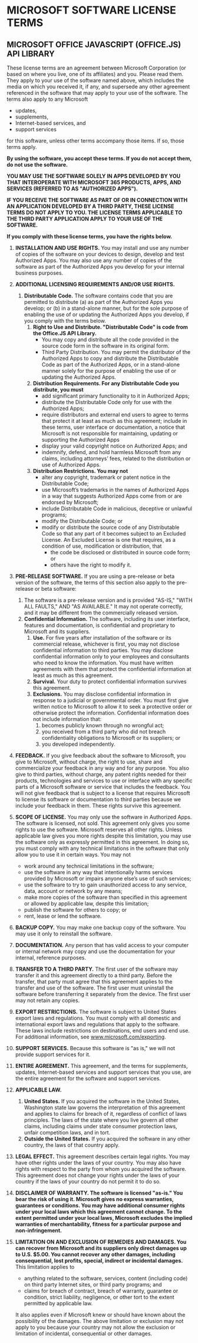 # MICROSOFT SOFTWARE LICENSE TERMS

## MICROSOFT OFFICE JAVASCRIPT (OFFICE.JS) API LIBRARY

These license terms are an agreement between Microsoft Corporation (or based on where you live, one of its affiliates) and you. Please read them. They apply to your use of the software named above, which includes the media on which you received it, if any, and supersede any other agreement referenced in the software that may apply to your use of the software. The terms also apply to any Microsoft

- updates,
- supplements,
- Internet-based services, and
- support services

for this software, unless other terms accompany those items. If so, those terms apply.

**By using the software, you accept these terms. If you do not accept them, do not use the software.**

**YOU MAY USE THE SOFTWARE SOLELY IN APPS DEVELOPED BY YOU THAT INTEROPERATE WITH MICROSOFT 365 PRODUCTS, APPS, AND SERVICES (REFERRED TO AS "AUTHORIZED APPS").**

**IF YOU RECEIVE THE SOFTWARE AS PART OF OR IN CONNECTION WITH AN APPLICATION DEVELOPED BY A THIRD PARTY, THESE LICENSE TERMS DO NOT APPLY TO YOU. THE LICENSE TERMS APPLICABLE TO THE THIRD PARTY APPLICATION APPLY TO YOUR USE OF THE SOFTWARE.**

**If you comply with these license terms, you have the rights below.**

1. **INSTALLATION AND USE RIGHTS.** You may install and use any number of copies of the software on your devices to design, develop and test Authorized Apps. You may also use any number of copies of the software as part of the Authorized Apps you develop for your internal business purposes.
1. **ADDITIONAL LICENSING REQUIREMENTS AND/OR USE RIGHTS.**
    1. **Distributable Code.** The software contains code that you are permitted to distribute (a) as part of the Authorized Apps you develop; or (b) in a stand-alone manner, but for the sole purpose of enabling the use of or updating the Authorized Apps you develop, if you comply with the terms below.
        1. **Right to Use and Distribute. "Distributable Code" is code from the Office.JS API Library.**
            - You may copy and distribute all the code provided in the source code form in the software in its original form.
            - Third Party Distribution. You may permit the distributor of the Authorized Apps to copy and distribute the Distributable Code as part of the Authorized Apps, or in a stand-alone manner solely for the purpose of enabling the use of or updating the Authorized Apps.
        1. **Distribution Requirements. For any Distributable Code you distribute, you must**
            - add significant primary functionality to it in Authorized Apps;
            - distribute the Distributable Code only for use with the Authorized Apps;
            - require distributors and external end users to agree to terms that protect it at least as much as this agreement; include in these terms, user interface or documentation, a notice that Microsoft is not responsible for maintaining, updating or supporting the Authorized Apps
            - display your valid copyright notice on Authorized Apps; and
            - indemnify, defend, and hold harmless Microsoft from any claims, including attorneys’ fees, related to the distribution or use of Authorized Apps.
        1. **Distribution Restrictions. You may not**
            - alter any copyright, trademark or patent notice in the Distributable Code;
            - use Microsoft’s trademarks in the names of Authorized Apps in a way that suggests Authorized Apps come from or are endorsed by Microsoft;
            - include Distributable Code in malicious, deceptive or unlawful programs;
            - modify the Distributable Code; or
            - modify or distribute the source code of any Distributable Code so that any part of it becomes subject to an Excluded License. An Excluded License is one that requires, as a condition of use, modification or distribution, that
                - the code be disclosed or distributed in source code form; or
                - others have the right to modify it.
1. **PRE-RELEASE SOFTWARE.** If you are using a pre-release or beta version of the software, the terms of this section also apply to the pre-release or beta software:
    1. The software is a pre-release version and is provided "AS-IS," "WITH ALL FAULTS," AND "AS AVAILABLE." It may not operate correctly, and it may be different from the commercially released version.
    1. **Confidential Information.** The software, including its user interface, features and documentation, is confidential and proprietary to Microsoft and its suppliers.
        1. **Use.** For five years after installation of the software or its commercial release, whichever is first, you may not disclose confidential information to third parties. You may disclose confidential information only to your employees and consultants who need to know the information. You must have written agreements with them that protect the confidential information at least as much as this agreement.
        1. **Survival.** Your duty to protect confidential information survives this agreement.
        1. **Exclusions.** You may disclose confidential information in response to a judicial or governmental order. You must first give written notice to Microsoft to allow it to seek a protective order or otherwise protect the information. Confidential information does not include information that:
            1. becomes publicly known through no wrongful act;
            1. you received from a third party who did not breach confidentiality obligations to Microsoft or its suppliers; or
            1. you developed independently.
1. **FEEDBACK.** If you give feedback about the software to Microsoft, you give to Microsoft, without charge, the right to use, share and commercialize your feedback in any way and for any purpose. You also give to third parties, without charge, any patent rights needed for their products, technologies and services to use or interface with any specific parts of a Microsoft software or service that includes the feedback. You will not give feedback that is subject to a license that requires Microsoft to license its software or documentation to third parties because we include your feedback in them. These rights survive this agreement.
1. **SCOPE OF LICENSE.** You may only use the software in Authorized Apps. The software is licensed, not sold. This agreement only gives you some rights to use the software. Microsoft reserves all other rights. Unless applicable law gives you more rights despite this limitation, you may use the software only as expressly permitted in this agreement. In doing so, you must comply with any technical limitations in the software that only allow you to use it in certain ways. You may not
    - work around any technical limitations in the software;
    - use the software in any way that intentionally harms services provided by Microsoft or impairs anyone else’s use of such services; 
    - use the software to try to gain unauthorized access to any service, data, account or network by any means; 
    - make more copies of the software than specified in this agreement or allowed by applicable law, despite this limitation;
    - publish the software for others to copy; or
    - rent, lease or lend the software.
1. **BACKUP COPY.** You may make one backup copy of the software. You may use it only to reinstall the software.
1. **DOCUMENTATION.** Any person that has valid access to your computer or internal network may copy and use the documentation for your internal, reference purposes.
1. **TRANSFER TO A THIRD PARTY.** The first user of the software may transfer it and this agreement directly to a third party. Before the transfer, that party must agree that this agreement applies to the transfer and use of the software. The first user must uninstall the software before transferring it separately from the device. The first user may not retain any copies.
1. **EXPORT RESTRICTIONS.** The software is subject to United States export laws and regulations. You must comply with all domestic and international export laws and regulations that apply to the software. These laws include restrictions on destinations, end users and end use. For additional information, see www.microsoft.com/exporting.
1. **SUPPORT SERVICES.** Because this software is "as is," we will not provide support services for it.
1. **ENTIRE AGREEMENT.** This agreement, and the terms for supplements, updates, Internet-based services and support services that you use, are the entire agreement for the software and support services.
1. **APPLICABLE LAW.**
    1. **United States.** If you acquired the software in the United States, Washington state law governs the interpretation of this agreement and applies to claims for breach of it, regardless of conflict of laws principles. The laws of the state where you live govern all other claims, including claims under state consumer protection laws, unfair competition laws, and in tort.
    1. **Outside the United States.** If you acquired the software in any other country, the laws of that country apply.
1. **LEGAL EFFECT.** This agreement describes certain legal rights. You may have other rights under the laws of your country. You may also have rights with respect to the party from whom you acquired the software. This agreement does not change your rights under the laws of your country if the laws of your country do not permit it to do so.
1. **DISCLAIMER OF WARRANTY. The software is licensed "as-is." You bear the risk of using it. Microsoft gives no express warranties, guarantees or conditions. You may have additional consumer rights under your local laws which this agreement cannot change. To the extent permitted under your local laws, Microsoft excludes the implied warranties of merchantability, fitness for a particular purpose and non-infringement.**
1. **LIMITATION ON AND EXCLUSION OF REMEDIES AND DAMAGES. You can recover from Microsoft and its suppliers only direct damages up to U.S. $5.00. You cannot recover any other damages, including consequential, lost profits, special, indirect or incidental damages.**
    This limitation applies to

    - anything related to the software, services, content (including code) on third party Internet sites, or third party programs; and
    - claims for breach of contract, breach of warranty, guarantee or condition, strict liability, negligence, or other tort to the extent permitted by applicable law.

    It also applies even if Microsoft knew or should have known about the possibility of the damages. The above limitation or exclusion may not apply to you because your country may not allow the exclusion or limitation of incidental, consequential or other damages.
